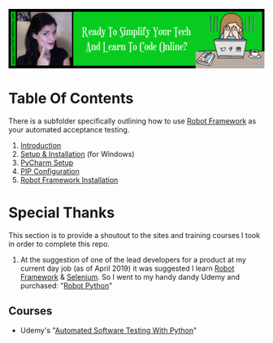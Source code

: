 <a href='https://www.learntocodeonline.com/'>![Learn To Code Online By Clicking Here](../Images/learn-to-code-online.png?raw=true "Learn To Code Online")</a>

# Table Of Contents

There is a subfolder specifically outlining how to use [Robot Framework](https://robotframework.org/) as your automated acceptance testing. 

1. [Introduction](01_Introduction.MD)
2. [Setup & Installation](02_SETUP_Installation.MD) (for Windows)
3. [PyCharm Setup](03_Setup_PyCharm.MD)
4. [PIP Configuration](04_Configure_PIP.MD)
5. [Robot Framework Installation](05_Install_Robot_Framework.MD)

# Special Thanks

This section is to provide a shoutout to the sites and training courses I took in order to complete this repo.

1. At the suggestion of one of the lead developers for a product at my current day job (as of April 2019) it was suggested I learn [Robot Framework](https://robotframework.org/) & [Selenium](https://www.seleniumhq.org/). So I went to my handy dandy Udemy and purchased:  "[Robot Python](https://www.udemy.com/robot-python/)"

## Courses

- Udemy's "[Automated Software Testing With Python](https://www.udemy.com/automated-software-testing-with-python)"

